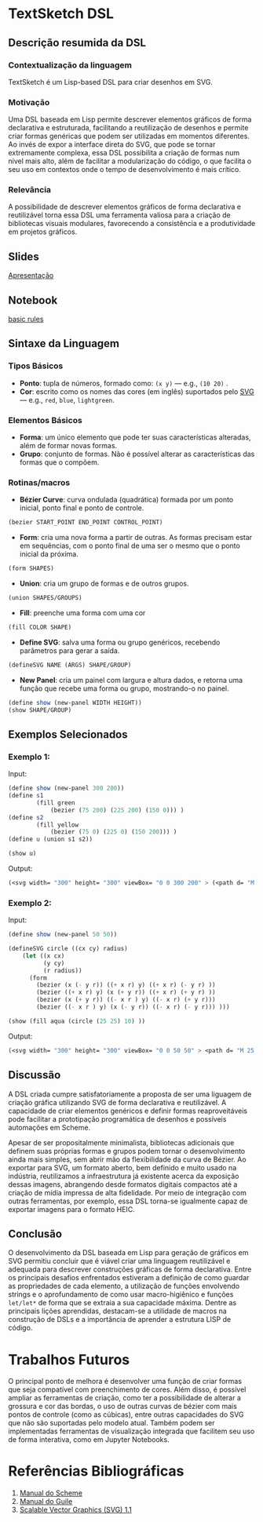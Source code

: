 # TextSketch DSL

## Descrição resumida da DSL
### Contextualização da linguagem
TextSketch é um Lisp-based DSL para criar desenhos em SVG.

### Motivação
Uma DSL baseada em Lisp permite descrever elementos gráficos de forma declarativa e estruturada, facilitando a reutilização de
desenhos e permite criar formas genéricas que podem ser utilizadas em momentos diferentes. Ao invés de expor a interface direta do
SVG, que pode se tornar extremamente complexa, essa DSL possibilita a criação de formas num nível mais alto, além de facilitar a
modularização do código, o que facilita o seu uso em contextos onde o tempo de desenvolvimento é mais crítico.

### Relevância
A possibilidade de descrever elementos gráficos de forma declarativa e reutilizável torna essa DSL uma ferramenta valiosa para a
criação de bibliotecas visuais modulares, favorecendo a consistência e a produtividade em projetos gráficos.

## Slides

[Apresentação](https://docs.google.com/presentation/d/1HeqdyV5coyy11g1CQSkbuJo9nluPk5S59jS896N-iak/edit?usp=sharing)

## Notebook

[basic rules](notebook/basic_rules.ipynb)

## Sintaxe da Linguagem

### Tipos Básicos
- **Ponto**: tupla de números, formado como: `(x y)` — e.g., `(10 20)` .
- **Cor**: escrito como os nomes das cores (em inglês) suportados pelo [SVG](https://www.w3.org/TR/SVG11/types.html#ColorKeywords)
  — e.g., `red`, `blue`, `lightgreen`.

### Elementos Básicos
- **Forma**: um único elemento que pode ter suas características alteradas, além de formar novas formas.
- **Grupo**: conjunto de formas. Não é possível alterar as características das formas que o compõem.
### Rotinas/macros
- **Bézier Curve**: curva ondulada (quadrática) formada por um ponto inicial, ponto final e ponto de controle.
```scheme
(bezier START_POINT END_POINT CONTROL_POINT)
```

- **Form**: cria uma nova forma a partir de outras. As formas precisam estar em sequências, com o ponto final de uma ser o mesmo que o ponto inicial da próxima.
```scheme
(form SHAPES)
```

- **Union**: cria um grupo de formas e de outros grupos.
```scheme
(union SHAPES/GROUPS)
```

- **Fill**: preenche uma forma com uma cor
```scheme
(fill COLOR SHAPE)
```

- **Define SVG**: salva uma forma ou grupo genéricos, recebendo parâmetros para gerar a saída.
```scheme
(defineSVG NAME (ARGS) SHAPE/GROUP)
```

- **New Panel**: cria um painel com largura e altura dados, e retorna uma função que recebe uma forma ou grupo, mostrando-o no painel.
```scheme
(define show (new-panel WIDTH HEIGHT))
(show SHAPE/GROUP)
```

## Exemplos Selecionados
### Exemplo 1:
Input:
```scheme
(define show (new-panel 300 200))
(define s1 
        (fill green
            (bezier (75 200) (225 200) (150 0))) )
(define s2 
        (fill yellow
            (bezier (75 0) (225 0) (150 200))) )
(define u (union s1 s2))

(show u)
```
Output:
```scheme
(<svg width= "300" height= "300" viewBox= "0 0 300 200" > (<path d= "M 75 200 Q 150 0 225 200" stroke= "black" fill= "green" stroke-width= "2" />) (<path d= "M 75 0 Q 150 200 225 0" stroke= "black" fill= "yellow" stroke-width= "2" />) </svg>)
```
### Exemplo 2:
Input:
```scheme
(define show (new-panel 50 50))

(defineSVG circle ((cx cy) radius)
    (let ((x cx)
          (y cy)
          (r radius))
      (form
        (bezier (x (- y r)) ((+ x r) y) ((+ x r) (- y r) ))
        (bezier ((+ x r) y) (x (+ y r)) ((+ x r) (+ y r) ))
        (bezier (x (+ y r)) ((- x r ) y) ((- x r) (+ y r)))
        (bezier ((- x r ) y) (x (- y r)) ((- x r) (- y r))) )))

(show (fill aqua (circle (25 25) 10) ))
```

Output:
```scheme
(<svg width= "300" height= "300" viewBox= "0 0 50 50" > <path d= "M 25 15 Q 35 15 35 25 Q 35 35 25 35 Q 15 35 15 25 Q 15 15 25 15 Z" stroke= "black" fill= "aqua" stroke-width= "2" /> </svg>)
```

## Discussão
A DSL criada cumpre satisfatoriamente a proposta de ser uma liguagem de criação gráfica utilizando SVG de forma declarativa e
reutilizável. A capacidade de criar elementos genéricos e definir formas reaproveitáveis pode facilitar a prototipação
programática de desenhos e possíveis automações em Scheme.

Apesar de ser propositalmente minimalista, bibliotecas adicionais que definem suas próprias formas e grupos podem tornar o
desenvolvimento ainda mais simples, sem abrir mão da flexibilidade da curva de Bézier. Ao exportar para SVG, um formato aberto,
bem definido e muito usado na indústria, reutilizamos a infraestrutura já existente acerca da exposição dessas imagens, abrangendo
desde formatos digitais compactos até a criação de mídia impressa de alta fidelidade. Por meio de integração com outras
ferramentas, por exemplo, essa DSL torna-se igualmente capaz de exportar imagens para o formato HEIC.

## Conclusão
O desenvolvimento da DSL baseada em Lisp para geração de gráficos em SVG permitiu concluir que é viável criar uma linguagem
reutilizável e adequada para descrever construções gráficas de forma declarativa. Entre os principais desafios enfrentados
estiveram a definição de como guardar as propriedades de cada elemento, a utilização de funções envolvendo strings e o
aprofundamento de como usar macro-higiênico e funções `let/let*` de forma que se extraia a sua capacidade máxima. Dentre as
principais lições aprendidas, destacam-se a utilidade de macros na construção de DSLs e a importância de aprender a estrutura LISP
de código.

# Trabalhos Futuros
O principal ponto de melhora é desenvolver uma função de criar formas que seja compatível com preenchimento de cores. Além disso,
é possível ampliar as ferramentas de criação, como ter a possibilidade de alterar a grossura e cor das bordas, o uso de outras
curvas de bézier com mais pontos de controle (como as cúbicas), entre outras capacidades do SVG que não são suportadas pelo modelo
atual. Também podem ser implementadas ferramentas de visualização integrada que facilitem seu uso de forma interativa, como em
Jupyter Notebooks.

# Referências Bibliográficas
1. [Manual do Scheme](https://man.scheme.org/)
2. [Manual do Guile](https://www.gnu.org/software/guile/manual/guile.html)
3. [Scalable Vector Graphics (SVG) 1.1](https://www.w3.org/TR/SVG11/)

